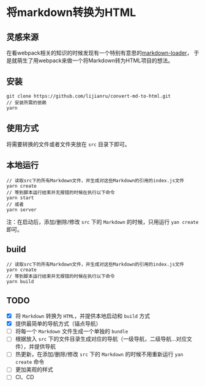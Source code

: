 # 将markdown转换为HTML
## 灵感来源
在看webpack相关的知识的时候发现有一个特别有意思的[markdown-loader](https://github.com/peerigon/markdown-loader)，
于是就萌生了用webpack来做一个将Markdown转为HTML项目的想法。

## 安装
```git
git clone https://github.com/lijianru/convert-md-to-html.git
// 安装所需的依赖
yarn
```

## 使用方式
将需要转换的文件或者文件夹放在 `src` 目录下即可。

## 本地运行
```
// 读取src下的所有Markdown文件，并生成对这些Markdown的引用的index.js文件
yarn create
// 等到脚本运行结束并无报错的时候在执行以下命令
yarn start
// 或者
yarn server
```
注：在启动后，添加/删除/修改 `src` 下的 `Markdown` 的时候，只用运行 `yan create` 即可。

## build
```
// 读取src下的所有Markdown文件，并生成对这些Markdown的引用的index.js文件
yarn create
// 等到脚本运行结束并无报错的时候在执行以下命令
yarn build
```

## TODO
- [x] 将 `Markdown` 转换为 `HTML`，并提供本地启动和 `build` 方式
- [x] 提供最简单的导航方式（锚点导航）
- [ ] 将每一个 `Markdown` 文件生成一个单独的 `bundle` 
- [ ] 根据放入 `src` 下的文件目录生成对应的导航（一级导航，二级导航...对应文件），并提供导航
- [ ] 热更新，在添加/删除/修改 `src` 下的 `Markdown` 的时候不用重新运行 `yan create` 命令
- [ ] 更加美观的样式
- [ ] CI、CD
